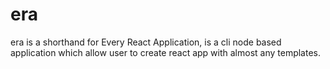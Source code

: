 # era
era is a shorthand for Every React Application, is a cli node based application which allow user to create react app with almost any templates. 
